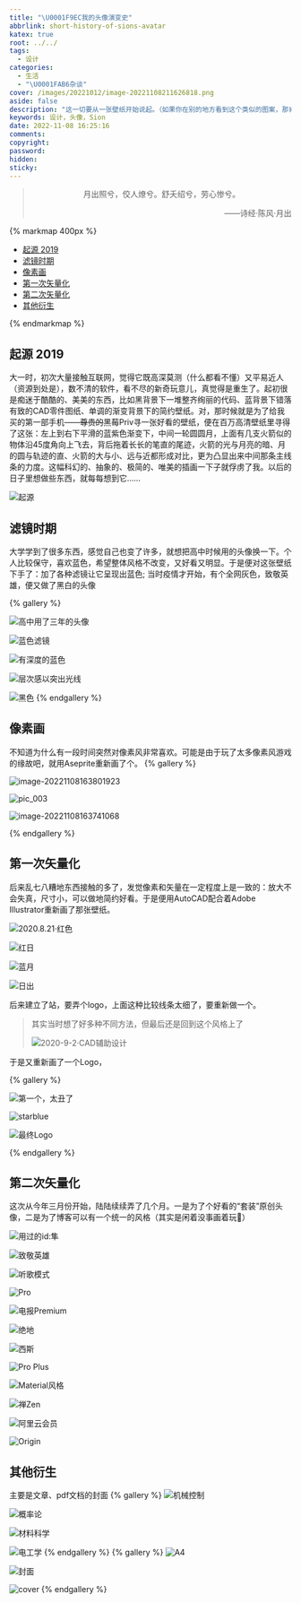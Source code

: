 ```yaml
---
title: "\U0001F9EC我的头像演变史"
abbrlink: short-history-of-sions-avatar
katex: true
root: ../../
tags:
  - 设计
categories:
  - 生活
  - "\U0001FAB6杂谈"
cover: /images/20221012/image-20221108211626818.png
aside: false
description: "这一切要从一张壁纸开始说起。（如果你在别的地方看到这个类似的图案，那肯定就是Sion 我了\U0001F47B）"
keywords: 设计，头像，Sion
date: 2022-11-08 16:25:16
comments:
copyright:
password:
hidden:
sticky:
---
```


> <center>月出照兮，佼人燎兮。舒夭绍兮，劳心惨兮。</center>
> <p align="right">——诗经·陈风·月出</p>

{% markmap 400px %}
<!-- @import "[TOC]" {cmd="toc" depthFrom=1 depthTo=6 orderedList=false} -->

<!-- code_chunk_output -->

- [起源 2019](#起源-2019)
- [滤镜时期](#滤镜时期)
- [像素画](#像素画)
- [第一次矢量化](#第一次矢量化)
- [第二次矢量化](#第二次矢量化)
- [其他衍生](#其他衍生)

<!-- /code_chunk_output -->
{% endmarkmap %}


## 起源 2019

大一时，初次大量接触互联网，觉得它既高深莫测（什么都看不懂）又平易近人（资源到处是），数不清的软件，看不尽的新奇玩意儿，真觉得是重生了。起初很是痴迷于酷酷的、美美的东西，比如黑背景下一堆整齐绚丽的代码、蓝背景下错落有致的CAD零件图纸、单调的渐变背景下的简约壁纸。对，那时候就是为了给我买的第一部手机——~~尊贵的~~黑莓Priv寻一张好看的壁纸，便在百万高清壁纸里寻得了这张：左上到右下平滑的蓝紫色渐变下，中间一轮圆圆月，上面有几支火箭似的物体沿45度角向上飞去，背后拖着长长的笔直的尾迹，火箭的光与月亮的暗、月的圆与轨迹的直、火箭的大与小、远与近都形成对比，更为凸显出来中间那条主线条的力度。这幅科幻的、抽象的、极简的、唯美的插画一下子就俘虏了我。以后的日子里想做些东西，就每每想到它……

![起源](../../../images/20221012/image-20221108170326022.png)



## 滤镜时期

大学学到了很多东西，感觉自己也变了许多，就想把高中时候用的头像换一下。个人比较保守，喜欢蓝色，希望整体风格不改变，又好看又明显。于是便对这张壁纸下手了：加了各种滤镜让它呈现出蓝色; 当时疫情才开始，有个全网灰色，致敬英雄，便又做了黑白的头像

{% gallery %}

![高中用了三年的头像](../../../images/20221012/image-20221108210305886.png)

![蓝色滤镜](../../../images/20221012/pic_007.jpg)

![有深度的蓝色](../../../images/20221012/image-20221108164017903.png)

![层次感以突出光线](../../../images/20221012/pic_006.jpg)

![黑色](../../../images/20221012/pic_005.jpg)
{% endgallery %}

## 像素画

不知道为什么有一段时间突然对像素风非常喜欢。可能是由于玩了太多像素风游戏的缘故吧，就用Aseprite重新画了个。
{% gallery %}

![image-20221108163801923](../../../images/20221012/image-20221108163801923.png)

![pic_003](../../../images/20221012/pic_003.jpg)

![image-20221108163741068](../../../images/20221012/image-20221108163741068.png)

{% endgallery %}

## 第一次矢量化

后来乱七八糟地东西接触的多了，发觉像素和矢量在一定程度上是一致的：放大不会失真，尺寸小，可以做地简约好看。于是便用AutoCAD配合着Adobe Illustrator重新画了那张壁纸。

![2020.8.21·红色](../../../images/20221012/红色.png)

![红日](../../../images/20221012/红黑.jpg)

![蓝月](../../../images/20221012/蓝色.png)

![日出](../../../images/20221012/粉色.png)



后来建立了站，要弄个logo，上面这种比较线条太细了，要重新做一个。

> 其实当时想了好多种不同方法，但最后还是回到这个风格上了
>
> ![2020-9-2·CAD辅助设计](../../../images/20221012/logo-0.3.png)



于是又重新画了一个Logo，

{% gallery %}



![第一个，太丑了](../../../images/20221012/logo1.png)



![starblue](../../../images/20221012/starblue.png)

![最终Logo](../../../images/20221012/star1.png)

{% endgallery %}







## 第二次矢量化

这次从今年三月份开始，陆陆续续弄了几个月。一是为了个好看的“套装”原创头像，二是为了博客可以有一个统一的风格（其实是闲着没事画着玩🙈）

![用过的id:隼](../../../images/20221012/Sion_4.svg)

![致敬英雄](../../../images/20221012/Sion_5.svg)

![听歌模式](../../../images/20221012/Sion_6.svg)

![Pro](../../../images/20221012/Sion_7.svg)

![电报Premium](../../../images/20221012/Sion_8.svg)

![绝地](../../../images/20221012/Sion_9.svg)

![西斯](../../../images/20221012/Sion_10.svg)

![Pro Plus](../../../images/20221012/Sion_11.svg)

![Material风格](../../../images/20221012/Sion_12.svg)

![禅Zen](../../../images/20221012/Sion_1.svg)

![阿里云会员](../../../images/20221012/Sion_2.svg)

![Origin](../../../images/20221012/Sion_3.svg)

## 其他衍生

主要是文章、pdf文档的封面
{% gallery %}
![机械控制](../../../images/20221012/机械控制.png)

![概率论](../../../images/20221012/概率论.png)

![材料科学](../../../images/20221012/材料科学.png)

![电工学](../../../images/20221012/电工学.png)
{% endgallery %}
{% gallery %}
![A4](../../../images/20221012/A4.png)

![封面](../../../images/20221012/封面.jpg)

![cover](../../../images/20221012/cover.svg)
{% endgallery %}

